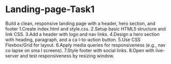 # Landing-page-Task1
Build a clean, responsive landing page with a header, hero section, and footer
 1.Create index.html and style.css.
 2.Setup basic HTML5 structure and link CSS.
 3.Add a header with logo and nav links.
 4.Design a hero section with heading, paragraph, and a ca l-to-action button.
 5.Use CSS Flexbox/Grid for layout.
 6.Apply media queries for responsiveness (e.g., nav co lapse on sma l screens).
 7.Style footer with social links.
 8.Open with live-server and test responsiveness by resizing window.
